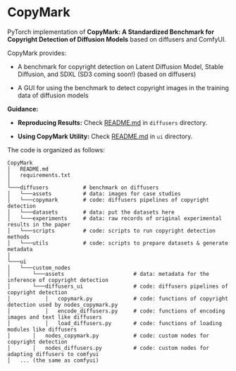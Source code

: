 CopyMark
===================
PyTorch implementation of **CopyMark: A Standardized Benchmark for Copyright Detection of Diffusion Models** based on diffusers and ComfyUI.

CopyMark provides:

- A benchmark for copyright detection on Latent Diffusion Model, Stable Diffusion, and SDXL (SD3 coming soon!) (based on diffusers)

- A GUI for using the benchmark to detect copyright images in the training data of diffusion models

**Guidance:**

- **Reproducing Results:** Check [README.md](diffusers/) in `diffusers` directory.

- **Using CopyMark Utility:** Check [README.md](ui/) in `ui` directory.


The code is organized as follows:

```
CopyMark
│   README.md
│   requirements.txt    
│
└───diffusers           # benchmark on diffusers
│   └───assets          # data: images for case studies
│   └───copymark        # code: diffusers pipelines of copyright detection
│   └───datasets        # data: put the datasets here
│   └───experiments     # data: raw records of original experimental results in the paper
│   └───scripts         # code: scripts to run copyright detection methods
│   └───utils           # code: scripts to prepare datasets & generate metadata
│   
└───ui
│   └───custom_nodes
│       └───assets                      # data: metadata for the inference of copyright detection
│       └───diffusers_ui                # code: diffusers pipelines of copyright detection
│           │   copymark.py             # code: functions of copyright detection used by nodes_copymark.py
│           │   encode_diffusers.py     # code: functions of encoding images and text like diffusers
│           │   load_diffusers.py       # code: functions of loading modules like diffusers
│       │   nodes_copymark.py           # code: custom nodes for copyright detection
│       │   nodes_diffusers.py          # code: custom nodes for adapting diffusers to comfyui
│   ... (the same as comfyui)
```


